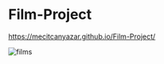 # Film-Project

https://mecitcanyazar.github.io/Film-Project/

![films](https://user-images.githubusercontent.com/102905078/195340681-6ed62c63-64e7-4369-928c-5cecf018931f.png)
